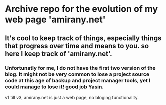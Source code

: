 # Archive repo for the evolution of my web page 'amirany.net'

## It's cool to keep track of things, especially things that progress over time and means to you. so here I keep track of 'amirany.net'. 
### Unfortunatly for me, I do not have the first two version of the blog. It might not be very common to lose a project source code at this age of backup and project manager tools, yet I could manage to lose it! good job Yasin.

v1 till v3, amirany.net is just a web page, no bloging functionality.